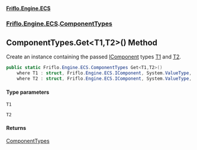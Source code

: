 #### [Friflo.Engine.ECS](index.md#'index')
### [Friflo.Engine.ECS](Friflo.Engine.ECS.md#'Friflo.Engine.ECS').[ComponentTypes](ComponentTypes.md#'Friflo.Engine.ECS.ComponentTypes')

## ComponentTypes.Get<T1,T2>() Method

Create an instance containing the passed [IComponent](IComponent.md#'Friflo.Engine.ECS.IComponent') types
[T1](ComponentTypes.Get_T1,T2_().md#Friflo.Engine.ECS.ComponentTypes.Get_T1,T2_().T1#'Friflo.Engine.ECS.ComponentTypes.Get<T1,T2>().T1') and [T2](ComponentTypes.Get_T1,T2_().md#Friflo.Engine.ECS.ComponentTypes.Get_T1,T2_().T2#'Friflo.Engine.ECS.ComponentTypes.Get<T1,T2>().T2').

```csharp
public static Friflo.Engine.ECS.ComponentTypes Get<T1,T2>()
    where T1 : struct, Friflo.Engine.ECS.IComponent, System.ValueType, System.ValueType
    where T2 : struct, Friflo.Engine.ECS.IComponent, System.ValueType, System.ValueType;
```
#### Type parameters

<a name='Friflo.Engine.ECS.ComponentTypes.Get_T1,T2_().T1'></a>

`T1`

<a name='Friflo.Engine.ECS.ComponentTypes.Get_T1,T2_().T2'></a>

`T2`

#### Returns
[ComponentTypes](ComponentTypes.md#'Friflo.Engine.ECS.ComponentTypes')